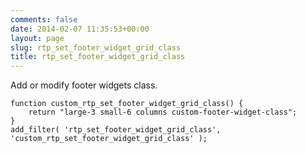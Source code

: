```yaml
---
comments: false
date: 2014-02-07 11:35:53+00:00
layout: page
slug: rtp_set_footer_widget_grid_class
title: rtp_set_footer_widget_grid_class
---
```


Add or modify footer widgets class.

    
    function custom_rtp_set_footer_widget_grid_class() {
        return "large-3 small-6 columns custom-footer-widget-class";
    }
    add_filter( 'rtp_set_footer_widget_grid_class', 'custom_rtp_set_footer_widget_grid_class' );
